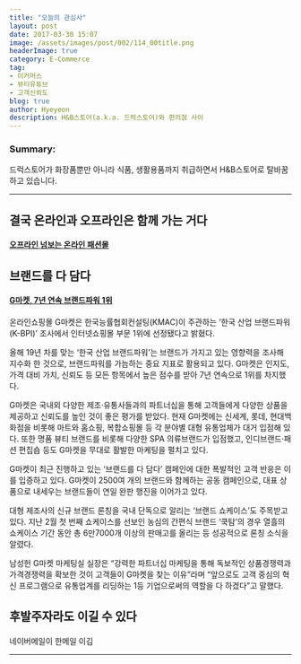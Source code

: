 ```yaml
---
title: "오늘의 관심사"
layout: post
date: 2017-03-30 15:07
image: /assets/images/post/002/114_00title.png
headerImage: true
category: E-Commerce
tag:
- 이커머스
- 뷰티유튜브
- 고객신뢰도
blog: true
author: Hyeyeon
description: H&B스토어(a.k.a. 드럭스토어)와 편의점 사이
---
```


### Summary:

드럭스토어가 화장품뿐만 아니라 식품, 생활용품까지 취급하면서 H&B스토어로 탈바꿈하고 있습니다.

---

## 결국 온라인과 오프라인은 함께 가는 거다

#### [오프라인 넘보는 온라인 패션몰](http://news.kmib.co.kr/article/view.asp?arcid=0923714096&code=11151600&cp=nv)


## 브랜드를 다 담다

#### [G마켓, 7년 연속 브랜드파워 1위](http://www.ebn.co.kr/news/view/882496)

온라인쇼핑몰 G마켓은 한국능률협회컨설팅(KMAC)이 주관하는 ‘한국 산업 브랜드파워(K-BPI)’ 조사에서 인터넷쇼핑몰 부문 1위에 선정됐다고 밝혔다.

올해 19년 차를 맞는 ‘한국 산업 브랜드파워’는 브랜드가 가지고 있는 영향력을 조사해 지수화 한 것으로, 브랜드파워를 가늠하는 중요 지표로 활용되고 있다. G마켓은 인지도, 가격 대비 가치, 신뢰도 등 모든 항목에서 높은 점수를 받아 7년 연속으로 1위를 차지했다.

G마켓은 국내외 다양한 제조·유통사들과의 파트너십을 통해 고객들에게 다양한 상품을 제공하고 신뢰도를 높인 것이 좋은 평가를 받았다. 현재 G마켓에는 신세계, 롯데, 현대백화점을 비롯해 마트와 홈쇼핑, 복합쇼핑몰 등 각 분야별 대형 유통업체가 대거 입점해 있다. 또한 명품 뷰티 브랜드를 비롯해 다양한 SPA 의류브랜드가 입점했고, 인디브랜드·패션 편집숍 등도 G마켓을 무대로 활발한 마케팅을 펼치고 있다.

G마켓이 최근 진행하고 있는 ‘브랜드를 다 담다’ 캠페인에 대한 폭발적인 고객 반응은 이를 입증하고 있다. G마켓이 2500여 개의 브랜드와 함께하는 공동 캠페인으로, 대표 상품으로 내세우는 브랜드들이 연일 완판 행진을 이어가고 있다.

대형 제조사의 신규 브랜드 론칭을 국내 단독으로 알리는 ‘브랜드 쇼케이스’도 주목받고 있다. 지난 2월 첫 번째 쇼케이스를 선보인 농심의 간편식 브랜드 ‘쿡탐’의 경우 열흘의 쇼케이스 기간 동안 총 6만7000개 이상의 판매고를 올리는 등 성공적으로 론칭 소식을 알렸다.

남성헌 G마켓 마케팅실 실장은 “강력한 파트너십 마케팅을 통해 독보적인 상품경쟁력과 가격경쟁력을 확보한 것이 고객들이 G마켓을 찾는 이유”라며 “앞으로도 고객 중심의 혁신 프로그램으로 유통업계를 리딩하는 1등 기업으로써의 역할을 다 하겠다”고 말했다.

## 후발주자라도 이길 수 있다

#### []()
네이버메일이 한메일 이김

---
